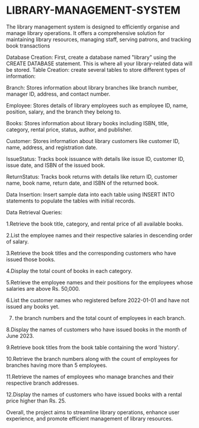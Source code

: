 # LIBRARY-MANAGEMENT-SYSTEM
The library management system is designed to efficiently organise and manage library operations. It offers a comprehensive solution for maintaining library resources, managing staff, 
serving patrons, and tracking book transactions

Database Creation:
First,  create a database named "library" using the CREATE DATABASE statement. This is where all your library-related data will be stored.
Table Creation:
create several tables to store different types of information:

Branch:
Stores information about library branches like branch number, manager ID, address, and contact number.

Employee: 
Stores details of library employees such as employee ID, name, position, salary, and the branch they belong to.

Books:
Stores information about library books including ISBN, title, category, rental price, status, author, and publisher.

Customer: 
Stores information about library customers like customer ID, name, address, and registration date.

IssueStatus:
Tracks book issuance with details like issue ID, customer ID, issue date, and ISBN of the issued book.

ReturnStatus: 
Tracks book returns with details like return ID, customer name, book name, return date, and ISBN of the returned book.


Data Insertion:
Insert sample data into each table using INSERT INTO statements to populate the tables with initial records.

Data Retrieval Queries:

1.Retrieve the book title, category, and rental price of all available books.

2.List the employee names and their respective salaries in descending order of salary.

3.Retrieve the book titles and the corresponding customers who have issued those books.

4.Display the total count of books in each category.

5.Retrieve the employee names and their positions for the employees whose salaries are above Rs. 50,000.

6.List the customer names who registered before 2022-01-01 and have not issued any books yet.

7. the branch numbers and the total count of employees in each branch.
   
8.Display the names of customers who have issued books in the month of June 2023.

9.Retrieve book titles from the book table containing the word 'history'.

10.Retrieve the branch numbers along with the count of employees for branches having more than 5 employees.

11.Retrieve the names of employees who manage branches and their respective branch addresses.

12.Display the names of customers who have issued books with a rental price higher than Rs. 25.

Overall, the project aims to streamline library operations, enhance user experience, and promote efficient management of library resources.




